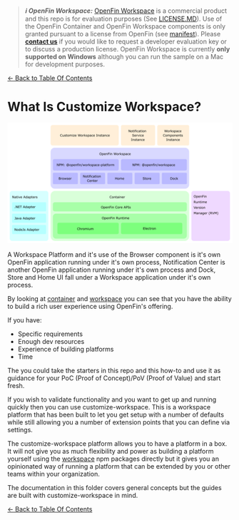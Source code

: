 > **_:information_source: OpenFin Workspace:_** [OpenFin Workspace](https://www.openfin.co/workspace/) is a commercial product and this repo is for evaluation purposes (See [LICENSE.MD](../LICENSE.MD)). Use of the OpenFin Container and OpenFin Workspace components is only granted pursuant to a license from OpenFin (see [manifest](../public/manifest.fin.json)). Please [**contact us**](https://www.openfin.co/workspace/poc/) if you would like to request a developer evaluation key or to discuss a production license.
> OpenFin Workspace is currently **only supported on Windows** although you can run the sample on a Mac for development purposes.

[<- Back to Table Of Contents](../README.md)

# What Is Customize Workspace?

![What is customize workspace?](./assets/customize-workspace.png)

A Workspace Platform and it's use of the Browser component is it's own OpenFin application running under it's own process, Notification Center is another OpenFin application running under it's own process and Dock, Store and Home UI fall under a Workspace application under it's own process.

By looking at [container](./what-is-container.md) and [workspace](./what-is-workspace.md) you can see that you have the ability to build a rich user experience using OpenFin's offering.

If you have:

- Specific requirements
- Enough dev resources
- Experience of building platforms
- Time

The you could take the starters in this repo and this how-to and use it as guidance for your PoC (Proof of Concept)/PoV (Proof of Value) and start fresh.

If you wish to validate functionality and you want to get up and running quickly then you can use customize-workspace. This is a workspace platform that has been built to let you get setup with a number of defaults while still allowing you a number of extension points that you can define via settings.

The customize-workspace platform allows you to have a platform in a box. It will not give you as much flexibility and power as building a platform yourself using the [workspace](./what-is-workspace.md) npm packages directly but it gives you an opinionated way of running a platform that can be extended by you or other teams within your organization.

The documentation in this folder covers general concepts but the guides are built with customize-workspace in mind.

[<- Back to Table Of Contents](../README.md)
